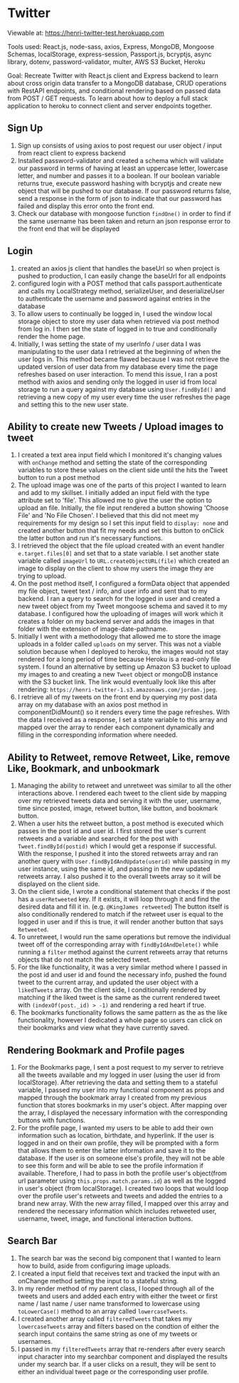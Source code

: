 # Twitter

Viewable at: https://henri-twitter-test.herokuapp.com

Tools used: React.js, node-sass, axios, Express, MongoDB, Mongoose Schemas, localStorage, express-session, Passport.js, bcryptjs, async library, dotenv, password-validator, multer, AWS S3 Bucket, Heroku 

Goal: Recreate Twitter with React.js client and Express backend to learn about cross origin data transfer to a MongoDB database, CRUD operations with RestAPI endpoints, and conditional rendering based on passed data from POST / GET requests. To learn about how to deploy a full stack application to heroku to connect client and server endpoints together. 

## Sign Up 
1. Sign up consists of using axios to post request our user object / input from react client to express backend
2. Installed password-validator and created a schema which will validate our password in terms of having at least an uppercase letter, lowercase letter, and number and passes it to a boolean. If our boolean variable returns true, execute password hashing with bcryptjs and create new object that will be pushed to our database. If our password returns false, send a response in the form of json to indicate that our password has failed and display this error onto the front end. 
3. Check our database with mongoose function `findOne()` in order to find if the same username has been taken and return an json response error to the front end that will be displayed

## Login
1. created an axios js client that handles the baseUrl so when project is pushed to production, I can easily change the baseUrl for all endpoints
2. configured login with a POST method that calls passport.authenticate and calls my LocalStrategy method, serializeUser, and deserializeUser to authenticate the username and password against entries in the database
3. To allow users to continually be logged in, I used the window local storage object to store my user data when retrieved via post method from log in. I then set the state of logged in to true and conditionally render the home page. 
4. Initially, I was setting the state of my userInfo / user data I was manipulating to the user data I retrieved at the beginning of when the user logs in. This method became flawed because I was not retrieve the updated version of user data from my database every time the page refreshes based on user interaction. To mend this issue, I ran a post method with axios and sending only the logged in user id from local storage to run a query against my database using `User.findById()` and retrieving a new copy of my user every time the user refreshes the page and setting this to the new user state.

 ## Ability to create new Tweets / Upload images to tweet
1. I created a text area input field which I monitored it's changing values with `onChange` method and setting the state of the corresponding variables to store these values on the client side until the hits the Tweet button to run a post method 
2. The upload image was one of the parts of this project I wanted to learn and add to my skillset. I initially added an input field with the type attribute set to 'file'. This allowed me to give the user the option to upload an file. Initially, the file input rendered a button showing 'Choose File' and 'No File Chosen'. I believed that this did not meet my requirements for my design so I set this input field to `display: none` and created another button that fit my needs and set this button to onClick the latter button and run it's necessary functions. 
3. I retrieved the object that the file upload created with an event handler `e.target.files[0]` and set that to a state variable. I set another state variable called `imageUrl` to `URL.createObjectURL(file)` which created an image to display on the client to show my users the image they are trying to upload. 
4. On the post method itself, I configured a formData object that appended my file object, tweet text / info, and user info and sent that to my backend. I ran a query to search for the logged in user and created a new tweet object from my Tweet mongoose schema and saved it to my database. I configured how the uploading of images will work which it creates a folder on my backend server and adds the images in that folder with the extension of image-date-pathname. 
5. Initially I went with a methodology that allowed me to store the image uploads in a folder called `uploads` on my server. This was not a viable solution because when I deployed to heroku, the images would not stay rendered for a long period of time because Heroku is a read-only file system. I found an alternative by setting up Amazon S3 bucket to upload my images to and creating a new `Tweet` object or mongoDB instance with the S3 bucket link. The link would eventually look like this after rendering: `https://henri-twitter-1.s3.amazonaws.com/jordan.jpeg`.
6. I retrieve all of my tweets on the front end by querying my post data array on my database with an axios post method in componentDidMount() so it renders every time the page refreshes. With the data I received as a response, I set a state variable to this array and mapped over the array to render each component dynamically and filling in the corresponding information where needed.

## Ability to Retweet, remove Retweet, Like, remove Like, Bookmark, and unbookmark
1. Managing the ability to retweet and unretweet was similar to all the other interactions above. I rendered each tweet to the client side by mapping over my retrieved tweets data and serving it with the user, username, time since posted, image, retweet button, like button, and bookmark button. 
2. When a user hits the retweet button, a post method is executed which passes in the post id and user id. I first stored the user's current retweets and a variable and searched for the post with `Tweet.findById(postid)` which I would get a response if successful. With the response, I pushed it into the stored retweets array and ran another query with `User.findByIdAndUpdate(userid)` while passing in my user instance, using the same id, and passing in the new updated retweets array. I also pushed it to the overall tweets array so it will be displayed on the client side. 
3. On the client side, I wrote a conditional statement that checks if the post has a `userRetweeted` key. If it exists, it will loop through it and find the desired data and fill it in. (e.g. `@KingJames retweeted`) The button itself is also conditionally rendered to match if the retweet user is equal to the logged in user and if this is true, it will render another button that says `Retweeted`.
4. To unretweet, I would run the same operations but remove the individual tweet off of the corresponding array with `findByIdAndDelete()` while running a `filter` method against the current retweets array that returns objects that do not match the selected tweet.
5. For the like functionality, it was a very similar method where I passed in the post id and user id and found the necessary info, pushed the found tweet to the current array, and updated the user object with a `likedTweets` array. On the client side, I conditionally rendered by matching if the liked tweet is the same as the current rendered tweet with `(indexOf(post._id) > -1)` and rendering a red heart if true. 
6. The bookmarks functionality follows the same pattern as the as the like functionality, however I dedicated a whole page so users can click on their bookmarks and view what they have currently saved.

## Rendering Bookmark and Profile pages
1. For the Bookmarks page, I sent a post request to my server to retrieve all the tweets available and my logged in user (using the user id from localStorage). After retrieving the data and setting them to a stateful variable, I passed my user into my functional component as props and mapped through the bookmark array I created from my previous function that stores bookmarks in my user's object. After mapping over the array, I displayed the necessary information with the corresponding buttons with functions. 
2. For the profile page, I wanted my users to be able to add their own information such as location, birthdate, and hyperlink. If the user is logged in and on their own profile, they will be prompted with a form that allows them to enter the latter information and save it to the database. If the user is on someone else's profile, they will not be able to see this form and will be able to see the profile information if available. Therefore, I had to pass in both the profile user's object(from url parameter using `this.props.match.params.id`) as well as the logged in user's object (from localStorage). I created two loops that would loop over the profile user's retweets and tweets and added the entries to a brand new array. With the new array filled, I mapped over this array and rendered the necessary information which includes retweeted user, username, tweet, image, and functional interaction buttons. 

## Search Bar
1. The search bar was the second big component that I wanted to learn how to build, aside from configuring image uploads. 
2. I created a input field that receives text and tracked the input with an onChange method setting the input to a stateful string. 
3. In my render method of my parent class, I looped through all of the tweets and users and added each entry with either the tweet or first name / last name / user name transformed to lowercase using `toLowerCase()` method to an array called `lowercaseTweets`.
4. I created another array called `filteredTweets` that takes my `lowercaseTweets` array and filters based on the condtion of either the search input contains the same string as one of my tweets or usernames.  
5. I passed in my `filteredTweets` array that re-renders after every search input character into my searchbar component and displayed the results under my search bar. If a user clicks on a result, they will be sent to either an individual tweet page or the corresponding user profile.
